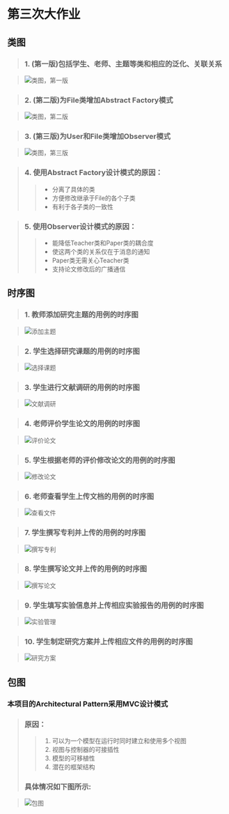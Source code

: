 
# 第三次大作业

## 类图

>### 1. (第一版)包括学生、老师、主题等类和相应的泛化、关联关系

>![类图，第一版](imgs/类图(original).png "类图(第一版)")

>### 2. (第二版)为File类增加Abstract Factory模式

>![类图，第二版](imgs/类图(abstract_factory).png "类图(第二版)")

>### 3. (第三版)为User和File类增加Observer模式

>![类图，第三版](imgs/类图(abstract_factory+observer).png "类图(第三版)")

>### 4. 使用Abstract Factory设计模式的原因：
>>+ 分离了具体的类
>>+ 方便修改继承于File的各个子类
>>+ 有利于各子类的一致性

>### 5. 使用Observer设计模式的原因：
>>+ 能降低Teacher类和Paper类的耦合度
>>+ 使这两个类的关系仅在于消息的通知
>>+ Paper类无需关心Teacher类
>>+ 支持论文修改后的广播通信

## 时序图

>### 1. 教师添加研究主题的用例的时序图

>![添加主题](imgs/sequences/AddTopicSequence.png "添加主题")

>### 2. 学生选择研究课题的用例的时序图

>![选择课题](imgs/sequences/ChooseTopicSequence.png "选择课题")

>### 3. 学生进行文献调研的用例的时序图

>![文献调研](imgs/sequences/PaperResearchSequence.png "文献调研")

>### 4. 老师评价学生论文的用例的时序图

>![评价论文](imgs/sequences/AddCommentSequence.png "评价论文")

>### 5. 学生根据老师的评价修改论文的用例的时序图

>![修改论文](imgs/sequences/ModifyPaperSequence.png "修改论文")


>### 6. 老师查看学生上传文档的用例的时序图

>![查看文件](imgs/sequences/ViewFileSequence.png "查看文件")

>### 7. 学生撰写专利并上传的用例的时序图

>![撰写专利](imgs/sequences/WritePatentSequence.png "撰写专利")

>### 8. 学生撰写论文并上传的用例的时序图

>![撰写论文](imgs/sequences/WritePaperSequence.png "撰写论文")

>### 9. 学生填写实验信息并上传相应实验报告的用例的时序图

>![实验管理](imgs/sequences/ExperimentManageSequence.png "实验管理")

>### 10. 学生制定研究方案并上传相应文件的用例的时序图

>![研究方案](imgs/sequences/WriteResearchSequence.png "研究方案")

## 包图

### 本项目的Architectural Pattern采用MVC设计模式
>### 原因：
>>1. 可以为一个模型在运行时同时建立和使用多个视图
>>2. 视图与控制器的可接插性
>>3. 模型的可移植性
>>4. 潜在的框架结构
>### 具体情况如下图所示:

>![包图](imgs/包图.png "包图")
